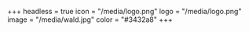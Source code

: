 +++
headless = true
icon = "/media/logo.png"
logo = "/media/logo.png"
image = "/media/wald.jpg"
color = "#3432a8"
+++
